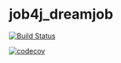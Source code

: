 # job4j_dreamjob


[![Build Status](https://app.travis-ci.com/Tatiana-N/job4j_threads.svg?branch=master)](https://app.travis-ci.com/Tatiana-N/job4j_threads)

[![codecov](https://codecov.io/gh/Tatiana-N/job4j_threads/branch/master/graph/badge.svg?token=3w0FBS6VRF)](https://codecov.io/gh/Tatiana-N/job4j_threads)